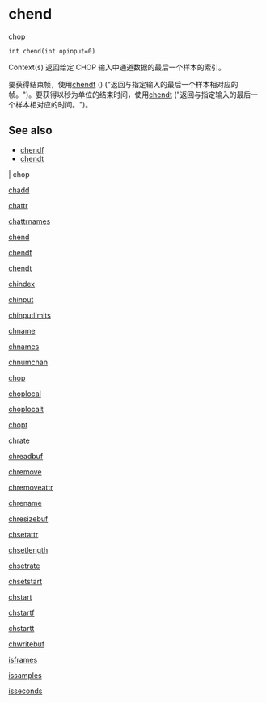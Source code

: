 # chend

[chop](../contexts/chop.html)

`int chend(int opinput=0)`

Context(s) 返回给定 CHOP 输入中通道数据的最后一个样本的索引。

要获得结束帧，使用[chendf](chendf.html) () ("返回与指定输入的最后一个样本相对应的帧。")。要获得以秒为单位的结束时间，使用[chendt](chendt.html) ("返回与指定输入的最后一个样本相对应的时间。")。

## See also

- [chendf](chendf.html)
- [chendt](chendt.html)

|
chop

[chadd](chadd.html)

[chattr](chattr.html)

[chattrnames](chattrnames.html)

[chend](chend.html)

[chendf](chendf.html)

[chendt](chendt.html)

[chindex](chindex.html)

[chinput](chinput.html)

[chinputlimits](chinputlimits.html)

[chname](chname.html)

[chnames](chnames.html)

[chnumchan](chnumchan.html)

[chop](chop.html)

[choplocal](choplocal.html)

[choplocalt](choplocalt.html)

[chopt](chopt.html)

[chrate](chrate.html)

[chreadbuf](chreadbuf.html)

[chremove](chremove.html)

[chremoveattr](chremoveattr.html)

[chrename](chrename.html)

[chresizebuf](chresizebuf.html)

[chsetattr](chsetattr.html)

[chsetlength](chsetlength.html)

[chsetrate](chsetrate.html)

[chsetstart](chsetstart.html)

[chstart](chstart.html)

[chstartf](chstartf.html)

[chstartt](chstartt.html)

[chwritebuf](chwritebuf.html)

[isframes](isframes.html)

[issamples](issamples.html)

[isseconds](isseconds.html)
